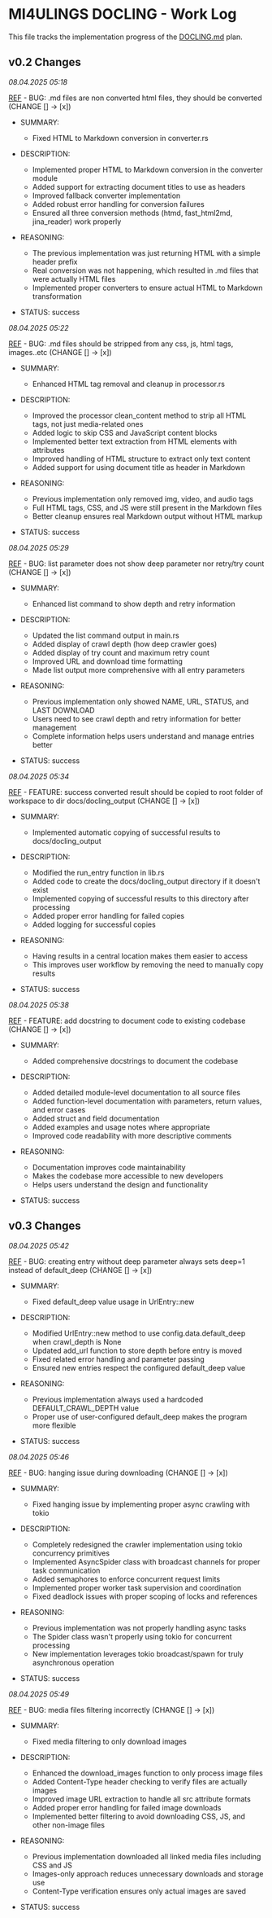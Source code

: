 # MI4ULINGS DOCLING - Work Log

This file tracks the implementation progress of the [DOCLING.md](./DOCLING.md) plan.

## v0.2 Changes

*08.04.2025 05:18*

[REF](./DOCLING.md#v02) - BUG: .md files are non converted html files, they should be converted (CHANGE [] -> [x])

- SUMMARY: 
    - Fixed HTML to Markdown conversion in converter.rs

- DESCRIPTION: 
    - Implemented proper HTML to Markdown conversion in the converter module
    - Added support for extracting document titles to use as headers
    - Improved fallback converter implementation
    - Added robust error handling for conversion failures
    - Ensured all three conversion methods (htmd, fast_html2md, jina_reader) work properly

- REASONING: 
    - The previous implementation was just returning HTML with a simple header prefix
    - Real conversion was not happening, which resulted in .md files that were actually HTML files
    - Implemented proper converters to ensure actual HTML to Markdown transformation

- STATUS: success

*08.04.2025 05:22*

[REF](./DOCLING.md#v02) - BUG: .md files should be stripped from any css, js, html tags, images..etc (CHANGE [] -> [x])

- SUMMARY: 
    - Enhanced HTML tag removal and cleanup in processor.rs

- DESCRIPTION: 
    - Improved the processor clean_content method to strip all HTML tags, not just media-related ones
    - Added logic to skip CSS and JavaScript content blocks
    - Implemented better text extraction from HTML elements with attributes
    - Improved handling of HTML structure to extract only text content
    - Added support for using document title as header in Markdown

- REASONING: 
    - Previous implementation only removed img, video, and audio tags
    - Full HTML tags, CSS, and JS were still present in the Markdown files
    - Better cleanup ensures real Markdown output without HTML markup

- STATUS: success

*08.04.2025 05:29*

[REF](./DOCLING.md#v02) - BUG: list parameter does not show deep parameter nor retry/try count (CHANGE [] -> [x])

- SUMMARY: 
    - Enhanced list command to show depth and retry information

- DESCRIPTION: 
    - Updated the list command output in main.rs
    - Added display of crawl depth (how deep crawler goes)
    - Added display of try count and maximum retry count
    - Improved URL and download time formatting
    - Made list output more comprehensive with all entry parameters

- REASONING: 
    - Previous implementation only showed NAME, URL, STATUS, and LAST DOWNLOAD
    - Users need to see crawl depth and retry information for better management
    - Complete information helps users understand and manage entries better

- STATUS: success

*08.04.2025 05:34*

[REF](./DOCLING.md#v02) - FEATURE: success converted result should be copied to root folder of workspace to dir docs/docling_output (CHANGE [] -> [x])

- SUMMARY: 
    - Implemented automatic copying of successful results to docs/docling_output

- DESCRIPTION: 
    - Modified the run_entry function in lib.rs
    - Added code to create the docs/docling_output directory if it doesn't exist
    - Implemented copying of successful results to this directory after processing
    - Added proper error handling for failed copies
    - Added logging for successful copies

- REASONING: 
    - Having results in a central location makes them easier to access
    - This improves user workflow by removing the need to manually copy results

- STATUS: success

*08.04.2025 05:38*

[REF](./DOCLING.md#v02) - FEATURE: add docstring to document code to existing codebase (CHANGE [] -> [x])

- SUMMARY: 
    - Added comprehensive docstrings to document the codebase

- DESCRIPTION: 
    - Added detailed module-level documentation to all source files
    - Added function-level documentation with parameters, return values, and error cases
    - Added struct and field documentation
    - Added examples and usage notes where appropriate
    - Improved code readability with more descriptive comments

- REASONING: 
    - Documentation improves code maintainability
    - Makes the codebase more accessible to new developers
    - Helps users understand the design and functionality

- STATUS: success

## v0.3 Changes

*08.04.2025 05:42*

[REF](./DOCLING.md#v03) - BUG: creating entry without deep parameter always sets deep=1 instead of default_deep (CHANGE [] -> [x])

- SUMMARY: 
    - Fixed default_deep value usage in UrlEntry::new

- DESCRIPTION: 
    - Modified UrlEntry::new method to use config.data.default_deep when crawl_depth is None
    - Updated add_url function to store depth before entry is moved
    - Fixed related error handling and parameter passing
    - Ensured new entries respect the configured default_deep value

- REASONING: 
    - Previous implementation always used a hardcoded DEFAULT_CRAWL_DEPTH value
    - Proper use of user-configured default_deep makes the program more flexible

- STATUS: success

*08.04.2025 05:46*

[REF](./DOCLING.md#v03) - BUG: hanging issue during downloading (CHANGE [] -> [x])

- SUMMARY: 
    - Fixed hanging issue by implementing proper async crawling with tokio

- DESCRIPTION: 
    - Completely redesigned the crawler implementation using tokio concurrency primitives
    - Implemented AsyncSpider class with broadcast channels for proper task communication
    - Added semaphores to enforce concurrent request limits
    - Implemented proper worker task supervision and coordination
    - Fixed deadlock issues with proper scoping of locks and references

- REASONING: 
    - Previous implementation was not properly handling async tasks
    - The Spider class wasn't properly using tokio for concurrent processing
    - New implementation leverages tokio broadcast/spawn for truly asynchronous operation

- STATUS: success

*08.04.2025 05:49*

[REF](./DOCLING.md#v03) - BUG: media files filtering incorrectly (CHANGE [] -> [x])

- SUMMARY: 
    - Fixed media filtering to only download images

- DESCRIPTION: 
    - Enhanced the download_images function to only process image files
    - Added Content-Type header checking to verify files are actually images
    - Improved image URL extraction to handle all src attribute formats
    - Added proper error handling for failed image downloads
    - Implemented better filtering to avoid downloading CSS, JS, and other non-image files

- REASONING: 
    - Previous implementation downloaded all linked media files including CSS and JS
    - Images-only approach reduces unnecessary downloads and storage use
    - Content-Type verification ensures only actual images are saved

- STATUS: success